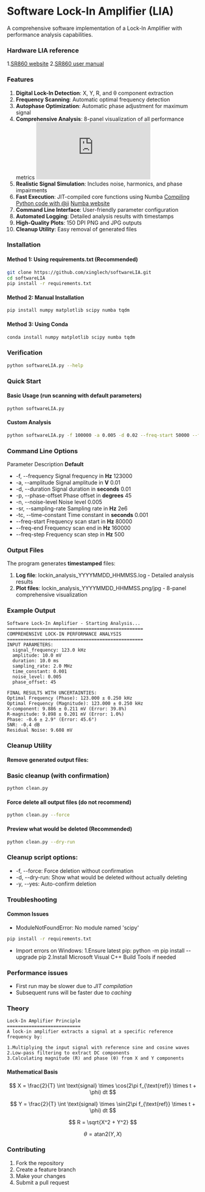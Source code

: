 # Software Lock-In Amplifier (LIA)

A comprehensive software implementation of a Lock-In Amplifier with performance analysis capabilities.

### Hardware LIA reference
1.[SR860 website](https://thinksrs.com/products/sr860.html)
2.[SR860 user manual](https://www.thinksrs.com/downloads/pdfs/manuals/SR860m.pdf)

### Features

1. **Digital Lock-In Detection**: X, Y, R, and θ component extraction
2. **Frequency Scanning**: Automatic optimal frequency detection
3. **Autophase Optimization**: Automatic phase adjustment for maximum signal
4. **Comprehensive Analysis**: 8-panel visualization of all performance metrics
      ![fig_scenarios.pdf](https://github.com/user-attachments/files/23264236/fig_scenarios.pdf)
6. **Realistic Signal Simulation**: Includes noise, harmonics, and phase impairments
7. **Fast Execution**: JIT-compiled core functions using Numba
      [Compiling Python code with @ji](https://numba.readthedocs.io/en/stable/user/jit.html)
      [Numba website](https://numba.pydata.org/)
9. **Command Line Interface**: User-friendly parameter configuration
10. **Automated Logging**: Detailed analysis results with timestamps
11. **High-Quality Plots**: 150 DPI PNG and JPG outputs
12. **Cleanup Utility**: Easy removal of generated files

### Installation

#### Method 1: Using requirements.txt (Recommended)
```bash
git clone https://github.com/xinglech/softwareLIA.git
cd softwareLIA
pip install -r requirements.txt
```
#### Method 2: Manual Installation
```bash
pip install numpy matplotlib scipy numba tqdm
```
#### Method 3: Using Conda
```bash
conda install numpy matplotlib scipy numba tqdm
```

### Verification
```bash
python softwareLIA.py --help
```

### Quick Start

#### Basic Usage (run scanning with default parameters)
```bash
python softwareLIA.py
```

#### Custom Analysis
```bash
python softwareLIA.py -f 100000 -a 0.005 -d 0.02 --freq-start 50000 --freq-end 150000
```
### Command Line Options
Parameter	Description	**Default**
- -f, --frequency	Signal frequency in **Hz**	123000
- -a, --amplitude	Signal amplitude in **V**	0.01
- -d, --duration	Signal duration in **seconds**	0.01
- -p, --phase-offset	Phase offset in **degrees**	45
- -n, --noise-level	Noise level	0.005
- -sr, --sampling-rate	Sampling rate in **Hz**	2e6
- -tc, --time-constant	Time constant in **seconds**	0.001
- --freq-start	Frequency scan start in **Hz**	80000
- --freq-end	Frequency scan end in **Hz**	160000
- --freq-step	Frequency scan step in **Hz**	500

### Output Files
The program generates **timestamped** files:

1. **Log file**: lockin_analysis_YYYYMMDD_HHMMSS.log - Detailed analysis results
2. **Plot files**: lockin_analysis_YYYYMMDD_HHMMSS.png/jpg - 8-panel comprehensive visualization

### Example Output

    Software Lock-In Amplifier - Starting Analysis...
    ==================================================
    COMPREHENSIVE LOCK-IN PERFORMANCE ANALYSIS
    ==================================================
    INPUT PARAMETERS:
      signal_frequency: 123.0 kHz
      amplitude: 10.0 mV
      duration: 10.0 ms
      sampling_rate: 2.0 MHz
      time_constant: 0.001
      noise_level: 0.005
      phase_offset: 45
    
    FINAL RESULTS WITH UNCERTAINTIES:
    Optimal Frequency (Phase): 123.000 ± 0.250 kHz
    Optimal Frequency (Magnitude): 123.000 ± 0.250 kHz
    X-component: 9.886 ± 0.211 mV (Error: 39.8%)
    R-magnitude: 9.898 ± 0.201 mV (Error: 1.0%)
    Phase: -0.6 ± 2.9° (Error: 45.6°)
    SNR: -0.4 dB
    Residual Noise: 9.608 mV

### Cleanup Utility

#### Remove generated output files:

### Basic cleanup (with confirmation)
```bash
python clean.py
```
#### Force delete all output files (do not recommend)
```bash
python clean.py --force
```
#### **Preview** what would be deleted (Recommended)
```bash
python clean.py --dry-run
```
### Cleanup script options:
+ -f, --force: Force deletion without confirmation
+ -d, --dry-run: Show what would be deleted without actually deleting
+ -y, --yes: Auto-confirm deletion

### Troubleshooting

#### Common Issues
+ ModuleNotFoundError: No module named 'scipy'
```bash
pip install -r requirements.txt
```
+ Import errors on Windows:
    1.Ensure latest pip: python -m pip install --upgrade pip
    2.Install Microsoft Visual C++ Build Tools if needed

### Performance issues

+ First run may be slower due to *JIT compilation*
+ Subsequent runs will be faster due to *caching*

### Theory

    Lock-In Amplifier Principle
    ===========================
    A lock-in amplifier extracts a signal at a specific reference frequency by:
    
    1.Multiplying the input signal with reference sine and cosine waves
    2.Low-pass filtering to extract DC components
    3.Calculating magnitude (R) and phase (θ) from X and Y components

#### Mathematical Basis

$$
X = \frac{2}{T} \int \text{signal} \times \cos(2\pi f_{\text{ref}} \times t + \phi)  dt
$$

$$
Y = \frac{2}{T} \int \text{signal} \times \sin(2\pi f_{\text{ref}} \times t + \phi)  dt
$$

$$
R = \sqrt{X^2 + Y^2}
$$

$$
\theta = \text{atan2}(Y, X)
$$

### Contributing
1. Fork the repository
2. Create a feature branch
3. Make your changes
4. Submit a pull request





